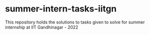 # summer-intern-tasks-iitgn
This repository holds the solutions to tasks given to solve for summer internship at IIT Gandhinagar - 2022
